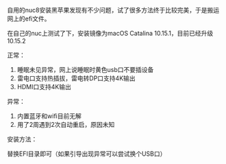 

自用的nuc8安装黑苹果发现有不少问题，试了很多方法终于比较完美，于是搬运网上的efi文件。



在自己的nuc上测试了下，安装镜像为macOS Catalina 10.15.1，目前已经升级10.15.2

正常：

1. 睡眠未见异常，网上说睡眠时黄色usb口不要插设备
2. 雷电口支持热插拔，雷电转DP口支持4K输出
3. HDMI口支持4K输出

异常：

1. 内置蓝牙和wifi目前无解
2. 用了2周遇到2次自动重启，原因未知



安装方法：

替换EFI目录即可（如果引导出现异常可以尝试换个USB口）